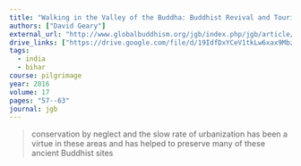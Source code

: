 ```yaml
---
title: "Walking in the Valley of the Buddha: Buddhist Revival and Tourism Development in Bihar"
authors: ["David Geary"]
external_url: "http://www.globalbuddhism.org/jgb/index.php/jgb/article/download/183/195"
drive_links: ["https://drive.google.com/file/d/19IdfDxYCeV1tkLw6xax9MbzKHRwS-S9e/view?usp=drivesdk"]
tags: 
  - india
  - bihar
course: pilgrimage
year: 2016
volume: 17
pages: "57--63"
journal: jgb
---
```


> conservation by neglect and the slow rate of urbanization has been a virtue in these areas and has helped to preserve many of these ancient Buddhist sites


